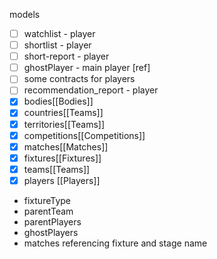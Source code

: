 models
- [ ] watchlist - player
- [ ] shortlist - player
- [ ] short-report - player
- [ ] ghostPlayer - main player [ref]
- [ ] some contracts for players 
- [ ] recommendation_report - player
- [x] bodies[[Bodies]]
- [x] countries[[Teams]]
- [x] territories[[Teams]]
- [x] competitions[[Competitions]]
- [x] matches[[Matches]]
- [x] fixtures[[Fixtures]]
- [x] teams[[Teams]]
- [x] players [[Players]]
- fixtureType
- parentTeam
- parentPlayers
- ghostPlayers
- matches referencing fixture and stage name